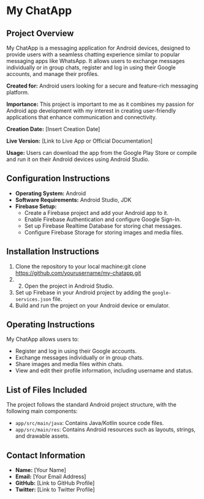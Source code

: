 # My ChatApp

## Project Overview
My ChatApp is a messaging application for Android devices, designed to provide users with a seamless chatting experience similar to popular messaging apps like WhatsApp. It allows users to exchange messages individually or in group chats, register and log in using their Google accounts, and manage their profiles.

**Created for:** Android users looking for a secure and feature-rich messaging platform.

**Importance:** This project is important to me as it combines my passion for Android app development with my interest in creating user-friendly applications that enhance communication and connectivity.

**Creation Date:** [Insert Creation Date]

**Live Version:** [Link to Live App or Official Documentation]

**Usage:** Users can download the app from the Google Play Store or compile and run it on their Android devices using Android Studio.

## Configuration Instructions
- **Operating System:** Android
- **Software Requirements:** Android Studio, JDK
- **Firebase Setup:** 
  - Create a Firebase project and add your Android app to it.
  - Enable Firebase Authentication and configure Google Sign-In.
  - Set up Firebase Realtime Database for storing chat messages.
  - Configure Firebase Storage for storing images and media files.

## Installation Instructions
1. Clone the repository to your local machine:git clone https://github.com/yourusername/my-chatapp.git
2. 2. Open the project in Android Studio.
3. Set up Firebase in your Android project by adding the `google-services.json` file.
4. Build and run the project on your Android device or emulator.

## Operating Instructions
My ChatApp allows users to:
- Register and log in using their Google accounts.
- Exchange messages individually or in group chats.
- Share images and media files within chats.
- View and edit their profile information, including username and status.

## List of Files Included
The project follows the standard Android project structure, with the following main components:
- `app/src/main/java`: Contains Java/Kotlin source code files.
- `app/src/main/res`: Contains Android resources such as layouts, strings, and drawable assets.

## Contact Information
- **Name:** [Your Name]
- **Email:** [Your Email Address]
- **GitHub:** [Link to GitHub Profile]
- **Twitter:** [Link to Twitter Profile]

